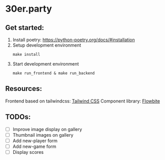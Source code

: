 # 30er.party

## Get started:

1. Install poetry: https://python-poetry.org/docs/#installation
1. Setup development environment
    ```
    make install
    ```
1. Start development environment
    ```
    make run_frontend & make run_backend
    ```

## Resources:

Frontend based on tailwindcss: [Tailwind CSS](https://tailwindcss.com/docs/installation)
Component library: [Flowbite](https://flowbite.com/docs/components/accordion/)


## TODOs:

- [ ] Improve image display on gallery
- [ ] Thumbnail images on gallery
- [ ] Add new-player form
- [ ] Add new-game form
- [ ] Display scores